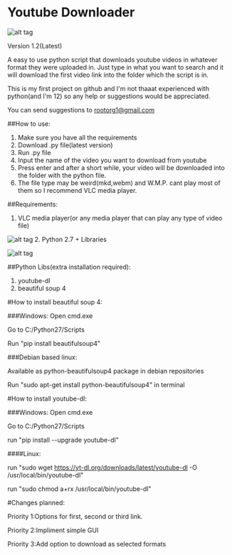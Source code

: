 # Youtube Downloader

![alt tag](http://root32.comlu.com/images/youdownload1.jpg)

Version 1.2(Latest)

A easy to use python script that downloads youtube videos in whatever format they were uploaded in. Just type in what you want to search and it will download the first video link into the folder which the script is in.

This is my first project on github and I'm not thaaat experienced with python(and I'm 12) so any help or suggestions would be appreciated.

You can send suggestions to rootorg1@gmail.com

##How to use:

1. Make sure you have all the requirements
2. Download .py file(latest version)
3. Run .py file
4. Input the name of the video you want to download from youtube
5. Press enter and after a short while, your video will be downloaded into the folder with the python file.
6. The file type may be weird(mkd,webm) and W.M.P. cant play most of them so I recommend VLC media player.

##Requirements:
1. VLC media player(or any media player that can play any type of video file)

![alt tag](http://getpcsoft.wikisend.com/img_howto/0/309/vlc%20media%20player.jpg)
2. Python 2.7 + Libraries

![alt tag](https://s3.amazonaws.com/codementor_content/Python+Martijn+Office+Hour/Python_logo_and_wordmark.png)

##Python Libs(extra installation required):
1. youtube-dl
2. beautiful soup 4

#How to install beautiful soup 4:

###Windows:
Open cmd.exe

Go to C:/Python27/Scripts

Run "pip install beautifulsoup4"

###Debian based linux:

Available as python-beautifulsoup4 package in debian repositories

Run "sudo apt-get install python-beautifulsoup4" in terminal

#How to install youtube-dl:

###Windows:
Open cmd.exe

Go to C:/Python27/Scripts

run "pip install --upgrade youtube-dl"

####Linux:

run "sudo wget https://yt-dl.org/downloads/latest/youtube-dl -O /usr/local/bin/youtube-dl"

run "sudo chmod a+rx /usr/local/bin/youtube-dl"

#Changes planned:

Priority 1:Options for first, second or third link.

Priority 2:Impliment simple GUI

Priority 3:Add option to download as selected formats
